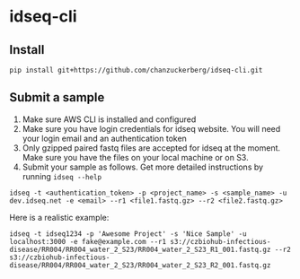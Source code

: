 # idseq-cli


## Install

`pip install git+https://github.com/chanzuckerberg/idseq-cli.git`

## Submit a sample
1. Make sure AWS CLI is installed and configured
1. Make sure you have login credentials for idseq website. You will need your login email and an authentication token
1. Only gzipped paired fastq files are accepted for idseq at the moment. Make sure you have the files on your local machine or on S3.
1. Submit your sample as follows. Get more detailed instructions by running `idseq --help`

```
idseq -t <authentication_token> -p <project_name> -s <sample_name> -u dev.idseq.net -e <email> --r1 <file1.fastq.gz> --r2 <file2.fastq.gz>

```

Here is a realistic example:

```
idseq -t idseq1234 -p 'Awesome Project' -s 'Nice Sample' -u localhost:3000 -e fake@example.com --r1 s3://czbiohub-infectious-disease/RR004/RR004_water_2_S23/RR004_water_2_S23_R1_001.fastq.gz --r2 s3://czbiohub-infectious-disease/RR004/RR004_water_2_S23/RR004_water_2_S23_R2_001.fastq.gz

```
